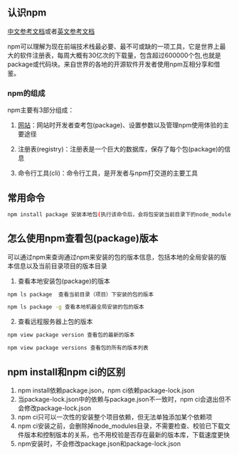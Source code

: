 ## 认识npm

[中文参考文档](https://www.npmjs.cn/)或者[英文参考文档](https://docs.npmjs.com/)

npm可以理解为现在前端技术栈最必要、最不可或缺的一项工具，它是世界上最大的软件注册表，每周大概有30亿次的下载量，包含超过600000个包,也就是package或代码块。来自世界的各地的开源软件开发者使用npm互相分享和借鉴。

### npm的组成

npm主要有3部分组成：
1. [网站](https://www.npmjs.com/)：网站时开发者查考包(package)、设置参数以及管理npm使用体验的主要途径

2. 注册表(registry)：注册表是一个巨大的数据库，保存了每个包(package)的信息

3. 命令行工具(cli)：命令行工具，是开发者与npm打交道的主要工具

## 常用命令

```bash
npm install package 安装本地包(执行该命令后，会将包安装当前目录下的node_modules目录下，如果没有node_modules目录，则会新建)

```

## 怎么使用npm查看包(package)版本

可以通过npm来查询通过npm来安装的包的版本信息，包括本地的全局安装的版本信息以及当前目录项目的版本目录

1. 查看本地安装包(package)的版本

```bash
npm ls package  查看当前目录（项目）下安装的包的版本

npm ls package -g 查看本地机器全局安装的包的版本
```

2. 查看远程服务器上包的版本

```bash
npm view package version 查看包的最新的版本

npm view package versions 查看包的所有的版本列表
```


## npm install和npm ci的区别

1. npm install依赖package.json，npm ci依赖package-lock.json
2. 当package-lock.json中的依赖与package.json不一致时，npm ci会退出但不会修改package-lock.json
3. npm ci只可以一次性的安装整个项目依赖，但无法单独添加某个依赖项
4. npm ci安装之前，会删除掉node_modules目录，不需要检查、校验已下载文件版本和控制版本的关系，也不用校验是否存在最新的版本库，下载速度更快
5. npm安装时，不会修改package.json和package-lock.json
